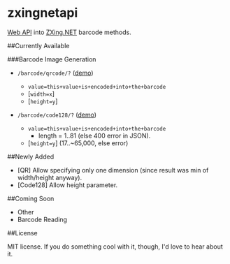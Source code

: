 zxingnetapi
===========

[Web API](http://zxingnetapi.azurewebsites.net/barcode/qrcode/?value=hello%20world&width=250&height=250) into [ZXing.NET](http://zxingnet.codeplex.com/) barcode methods.

##Currently Available

###Barcode Image Generation

* `/barcode/qrcode/?` ([demo](http://zxingnetapi.azurewebsites.net/barcode/qrcode/?value=I+did+it&height=500))
  * `value=this+value+is+encoded+into+the+barcode`
  * [`width=x`]
  * [`height=y`]
  
* `/barcode/code128/?` ([demo](http://zxingnetapi.azurewebsites.net/barcode/code128/?value=I+did+it))
  * `value=this+value+is+encoded+into+the+barcode`
    * length = 1..81 (else 400 error in JSON).
  * [`height=y`] (17..~65,000, else error)

##Newly Added

* [QR] Allow specifying only one dimension (since result was min of width/height anyway).
* [Code128] Allow height parameter.

##Coming Soon

* Other 
* Barcode Reading

##License

MIT license. If you do something cool with it, though, I'd love to hear about it.
